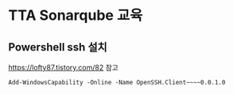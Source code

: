 # TTA Sonarqube 교육

## Powershell ssh 설치
https://lofty87.tistory.com/82  참고

```
Add-WindowsCapability -Online -Name OpenSSH.Client~~~~0.0.1.0
```
